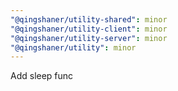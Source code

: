 ```yaml
---
"@qingshaner/utility-shared": minor
"@qingshaner/utility-client": minor
"@qingshaner/utility-server": minor
"@qingshaner/utility": minor
---
```


Add sleep func
